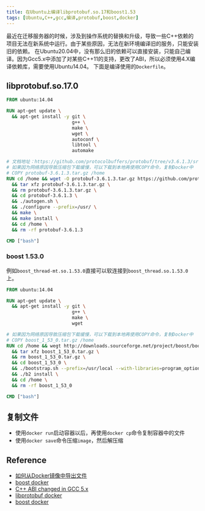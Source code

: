 ```yaml
---
title: 在Ubuntu上编译libprotobuf.so.17和boost1.53
tags: [Ubuntu,C++,gcc,编译,protobuf,boost,docker]
---
```


最近在迁移服务器的时候，涉及到操作系统的替换和升级，导致一些C++依赖的项目无法在新系统中运行。由于某些原因，无法在新环境编译旧的服务，只能安装旧的依赖。
在Ubuntu20.04中，没有那么旧的依赖可以直接安装，只能自己编译。因为Gcc5.x中添加了对某些C++11的支持，更改了ABI，所以必须使用4.X编译依赖库，需要使用Ubuntu14.04。
下面是编译使用的`Dockerfile`。

## libprotobuf.so.17.0

```Dockerfile
FROM ubuntu:14.04

RUN apt-get update \
  && apt-get install -y git \
                        g++ \
                        make \
                        wget \
                        autoconf \
                        libtool \
                        automake

# 文档地址：https://github.com/protocolbuffers/protobuf/tree/v3.6.1.3/src
# 如果因为网络原因导致压缩包下载缓慢，可以下载到本地再使用COPY命令，复制Docker中
# COPY protobuf-3.6.1.3.tar.gz /home
RUN cd /home && wget -O protobuf-3.6.1.3.tar.gz https://github.com/protocolbuffers/protobuf/archive/refs/tags/v3.6.1.3.tar.gz \
  && tar xfz protobuf-3.6.1.3.tar.gz \
  && rm protobuf-3.6.1.3.tar.gz \
  && cd protobuf-3.6.1.3 \
  && ./autogen.sh \
  && ./configure --prefix=/usr/ \
  && make \
  && make install \
  && cd /home \
  && rm -rf protobuf-3.6.1.3

CMD ["bash"]
```
### boost 1.53.0
例如`boost_thread-mt.so.1.53.0`直接可以软连接到`boost_thread.so.1.53.0`上。

```Dockerfile
FROM ubuntu:14.04

RUN apt-get update \
  && apt-get install -y git \
                        g++ \
                        make \
                        wget

# 如果因为网络原因导致压缩包下载缓慢，可以下载到本地再使用COPY命令，复制Docker中
# COPY boost_1_53_0.tar.gz /home
RUN cd /home && wegt http://downloads.sourceforge.net/project/boost/boost/1.53.0/boost_1_53_0.tar.gz \
  && tar xfz boost_1_53_0.tar.gz \
  && rm boost_1_53_0.tar.gz \
  && cd boost_1_53_0 \
  && ./bootstrap.sh --prefix=/usr/local --with-libraries=program_options,regex,date_time,filesystem,system,thread \
  && ./b2 install \
  && cd /home \
  && rm -rf boost_1_53_0

CMD ["bash"]
```

## 复制文件
- 使用`docker run`启动容器以后，再使用`docker cp`命令复制容器中的文件
- 使用`docker save`命令压缩`image`，然后解压缩

## Reference

- [如何从Docker镜像中导出文件](https://www.pkslow.com/archives/extract-files-from-docker-image)
- [boost docker](https://github.com/pblischak/boost-docker-test)
- [C++ ABI changed in GCC 5.x](https://medium.com/@joe.tsai8207/c-abi-changed-in-gcc-5-x-4fca239c36b6)
- [libprotobuf docker](https://github.com/kaiiak/libprotobuf-docker)
- [boost docker](https://github.com/kaiiak/boost-docker)